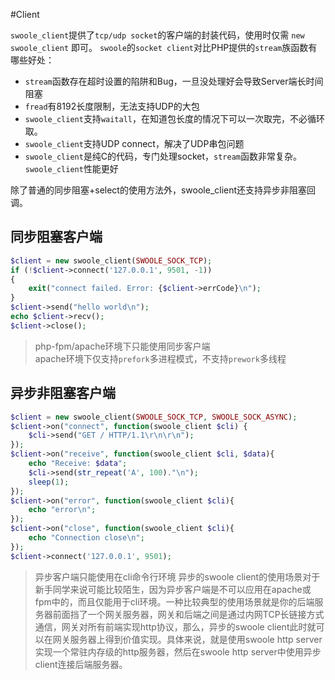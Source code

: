 #Client

 `swoole_client`提供了`tcp/udp socket`的客户端的封装代码，使用时仅需 `new swoole_client` 即可。
`swoole`的`socket client`对比PHP提供的`stream`族函数有哪些好处：

* `stream`函数存在超时设置的陷阱和Bug，一旦没处理好会导致Server端长时间阻塞
* `fread`有8192长度限制，无法支持UDP的大包
* `swoole_client`支持`waitall`，在知道包长度的情况下可以一次取完，不必循环取。
* `swoole_client`支持UDP connect，解决了UDP串包问题
* `swoole_client`是纯C的代码，专门处理socket，`stream`函数非常复杂。`swoole_client`性能更好

除了普通的同步阻塞+select的使用方法外，swoole_client还支持异步非阻塞回调。

同步阻塞客户端
-----
```php
$client = new swoole_client(SWOOLE_SOCK_TCP);
if (!$client->connect('127.0.0.1', 9501, -1))
{
	exit("connect failed. Error: {$client->errCode}\n");
}
$client->send("hello world\n");
echo $client->recv();
$client->close();
```
> php-fpm/apache环境下只能使用同步客户端  
> apache环境下仅支持`prefork`多进程模式，不支持`prework`多线程

异步非阻塞客户端
----
```php
$client = new swoole_client(SWOOLE_SOCK_TCP, SWOOLE_SOCK_ASYNC);
$client->on("connect", function(swoole_client $cli) {
    $cli->send("GET / HTTP/1.1\r\n\r\n");
});
$client->on("receive", function(swoole_client $cli, $data){
    echo "Receive: $data";
    $cli->send(str_repeat('A', 100)."\n");
    sleep(1);
});
$client->on("error", function(swoole_client $cli){
    echo "error\n";
});
$client->on("close", function(swoole_client $cli){
    echo "Connection close\n";
});
$client->connect('127.0.0.1', 9501);
```
> 异步客户端只能使用在cli命令行环境
异步的swoole client的使用场景对于新手同学来说可能比较陌生，因为异步客户端是不可以应用在apache或fpm中的，而且仅能用于cli环境。一种比较典型的使用场景就是你的后端服务器前面挡了一个网关服务器，网关和后端之间是通过内网TCP长链接方式通信，网关对所有前端实现http协议，那么，异步的swoole client此时就可以在网关服务器上得到价值实现。具体来说，就是使用swoole http server实现一个常驻内存级的http服务器，然后在swoole http server中使用异步client连接后端服务器。